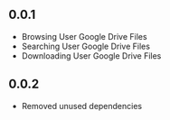 ## 0.0.1

- Browsing User Google Drive Files
- Searching User Google Drive Files
- Downloading User Google Drive Files

## 0.0.2

- Removed unused dependencies
